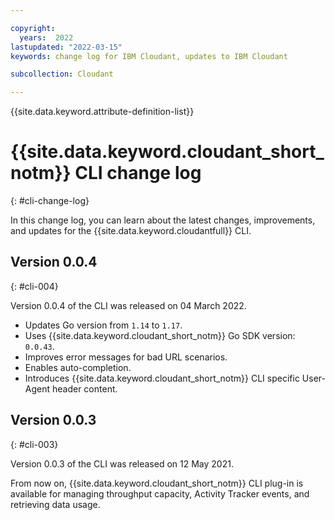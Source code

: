 ```yaml
---

copyright:
  years:  2022
lastupdated: "2022-03-15"
keywords: change log for IBM Cloudant, updates to IBM Cloudant

subcollection: Cloudant

---
```


{{site.data.keyword.attribute-definition-list}}

# {{site.data.keyword.cloudant_short_notm}} CLI change log
{: #cli-change-log}

In this change log, you can learn about the latest changes, improvements, and updates for the {{site.data.keyword.cloudantfull}} CLI. 

## Version 0.0.4
{: #cli-004}

Version 0.0.4 of the CLI was released on 04 March 2022.

- Updates Go version from `1.14` to `1.17`.
- Uses {{site.data.keyword.cloudant_short_notm}} Go SDK version: `0.0.43`.
- Improves error messages for bad URL scenarios.
- Enables auto-completion.
- Introduces {{site.data.keyword.cloudant_short_notm}} CLI specific User-Agent header content.

## Version 0.0.3
{: #cli-003}

Version 0.0.3 of the CLI was released on 12 May 2021.

From now on, {{site.data.keyword.cloudant_short_notm}} CLI plug-in is available for managing throughput capacity, Activity Tracker events, and retrieving data usage.



